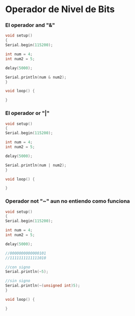# Operador de Nivel de Bits

### El operador and "&" 

```c++
void setup() 
{
Serial.begin(115200);

int num = 4;
int num2 = 5;

delay(5000);

Serial.println(num & num2);
}

void loop() {

}
```

### El operador or "|"

```c++
void setup() 
{
Serial.begin(115200);

int num = 4;
int num2 = 5;

delay(5000);

Serial.println(num | num2);
}

void loop() {

}
```

### Operador not "~" aun no entiendo como funciona

```c++
void setup() 
{
Serial.begin(115200);

int num = 4;
int num2 = 5;

delay(5000);

//0000000000000101
//1111111111111010

//con signo
Serial.println(~5);

//sin signo
Serial.println(~(unsigned int)5);
}

void loop() {

}
```

